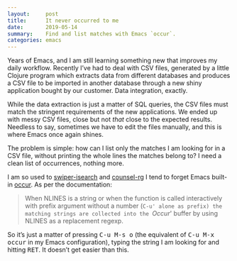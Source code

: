 ```yaml
---
layout:     post
title:      It never occurred to me
date:       2019-05-14
summary:    Find and list matches with Emacs `occur`.
categories: emacs
---
```


Years of Emacs, and I am still learning something new that improves my daily
workflow. Recently I’ve had to deal with CSV files, generated by a little
Clojure program which extracts data from different databases and produces a CSV
file to be imported in another database through a new shiny application bought
by our customer. Data integration, exactly.

While the data extraction is just a matter of SQL queries, the CSV files must
match the stringent requirements of the new applications. We ended up with messy
CSV files, close but not _that_ close to the expected results. Needless to say,
sometimes we have to edit the files manually, and this is where Emacs once again
shines.

The problem is simple: how can I list only the matches I am looking for in a CSV
file, without printing the whole lines the matches belong to? I need a clean
list of occurrences, nothing more.

I am so used to [swiper-isearch](https://github.com/abo-abo/swiper) and
[counsel-rg](https://github.com/abo-abo/swiper) I tend to forget Emacs built-in
[occur](https://doc.endlessparentheses.com/Fun/occur.html). As per the
documentation:

> When NLINES is a string or when the function is called interactively with prefix
> argument without a number (`C-u' alone as prefix) the matching strings are
> collected into the `*Occur*' buffer by using NLINES as a replacement regexp.

So it’s just a matter of pressing <kbd>C-u M-s o</kbd> (the equivalent of
<kbd>C-u M-x occur</kbd> in my Emacs configuration), typing the string I am
looking for and hitting <kbd>RET</kbd>. It doesn’t get easier than this.
